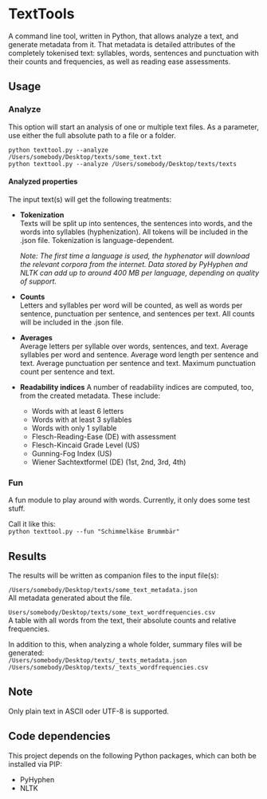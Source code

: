 # TextTools
A command line tool, written in Python, that allows analyze a text, and generate metadata from it. That metadata is detailed attributes of the completely tokenised text: syllables, words, sentences and punctuation with their counts and frequencies, as well as reading ease assessments.

## Usage
### Analyze
This option will start an analysis of one or multiple text files. As a parameter, use either the full absolute path to a file or a folder.

`python texttool.py --analyze /Users/somebody/Desktop/texts/some_text.txt`  
`python texttool.py --analyze /Users/somebody/Desktop/texts/texts`

#### Analyzed properties
The input text(s) will get the following treatments:

* **Tokenization**  
Texts will be split up into sentences, the sentences into words, and the words into syllables (hyphenization). All tokens will be included in the .json file. Tokenization is language-dependent.

  *Note: The first time a language is used, the hyphenator will download the relevant corpora from the internet. Data stored by PyHyphen and NLTK can add up to around 400 MB per language, depending on quality of support.*

* **Counts**  
Letters and syllables per word will be counted, as well as words per sentence, punctuation per sentence, and sentences per text. All counts will be included in the .json file.

* **Averages**  
Average letters per syllable over words, sentences, and text. Average syllables per word and sentence. Average word length per sentence and text. Average punctuation per sentence and text. Maximum punctuation count per sentence and text.

* **Readability indices** 
A number of readability indices are computed, too, from the created metadata. These include:

    * Words with at least 6 letters
    * Words with at least 3 syllables
    * Words with only 1 syllable
    * Flesch-Reading-Ease (DE) with assessment
    * Flesch-Kincaid Grade Level (US)
    * Gunning-Fog Index (US)
    * Wiener Sachtextformel (DE) (1st, 2nd, 3rd, 4th)

### Fun
A fun module to play around with words. Currently, it only does some test stuff.

Call it like this:  
`python texttool.py --fun "Schimmelkäse Brummbär"`

## Results
The results will be written as companion files to the input file(s):

`/Users/somebody/Desktop/texts/some_text_metadata.json`  
All metadata generated about the file.

`Users/somebody/Desktop/texts/some_text_wordfrequencies.csv`  
A table with all words from the text, their absolute counts and relative frequencies.

In addition to this, when analyzing a whole folder, summary files will be generated:  
`/Users/somebody/Desktop/texts/_texts_metadata.json`  
`/Users/somebody/Desktop/texts/_texts_wordfrequencies.csv`

## Note
Only plain text in ASCII oder UTF-8 is supported.

## Code dependencies
This project depends on the following Python packages, which can both be installed via PIP:

* PyHyphen
* NLTK
